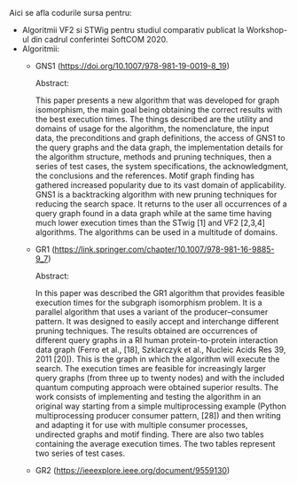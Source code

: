 Aici se afla codurile sursa pentru:
 - Algoritmii VF2 si STWig pentru studiul comparativ publicat la Workshop-ul din cadrul conferintei SoftCOM 2020.
 - Algoritmii:
    * GNS1 (https://doi.org/10.1007/978-981-19-0019-8_19)
      
      Abstract:
      
      This paper presents a new algorithm that was developed for graph isomorphism, the main goal being obtaining the correct results with the best execution times. The things described are the utility and domains of usage for the algorithm, the nomenclature, the input data, the preconditions and graph definitions, the access of GNS1 to the query graphs and the data graph, the implementation details for the algorithm structure, methods and pruning techniques, then a series of test cases, the system specifications, the acknowledgment, the conclusions and the references. Motif graph finding has gathered increased popularity due to its vast domain of applicability. GNS1 is a backtracking algorithm with new pruning techniques for reducing the search space. It returns to the user all occurrences of a query graph found in a data graph while at the same time having much lower execution times than the STwig [1] and VF2 [2,3,4] algorithms. The algorithms can be used in a multitude of domains.
      
    * GR1 (https://link.springer.com/chapter/10.1007/978-981-16-9885-9_7)

      Abstract:
      
      In this paper was described the GR1 algorithm that provides feasible execution times for the subgraph isomorphism problem. It is a parallel algorithm that uses a variant of the producer–consumer pattern. It was designed to easily accept and interchange different pruning techniques. The results obtained are occurrences of different query graphs in a RI human protein-to-protein interaction data graph (Ferro et al., [18], Szklarczyk et al., Nucleic Acids Res 39, 2011 [20]). This is the graph in which the algorithm will execute the search. The execution times are feasible for increasingly larger query graphs (from three up to twenty nodes) and with the included quantum computing approach were obtained superior results. The work consists of implementing and testing the algorithm in an original way starting from a simple multiprocessing example (Python multiprocessing producer consumer pattern, [28]) and then writing and adapting it for use with multiple consumer processes, undirected graphs and motif finding. There are also two tables containing the average execution times. The two tables represent two series of test cases.

    * GR2 (https://ieeexplore.ieee.org/document/9559130)


